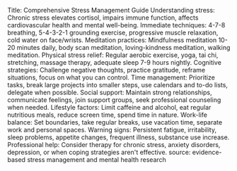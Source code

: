 Title: Comprehensive Stress Management Guide
Understanding stress: Chronic stress elevates cortisol, impairs immune function, affects cardiovascular health and mental well-being.
Immediate techniques: 4-7-8 breathing, 5-4-3-2-1 grounding exercise, progressive muscle relaxation, cold water on face/wrists.
Meditation practices: Mindfulness meditation 10-20 minutes daily, body scan meditation, loving-kindness meditation, walking meditation.
Physical stress relief: Regular aerobic exercise, yoga, tai chi, stretching, massage therapy, adequate sleep 7-9 hours nightly.
Cognitive strategies: Challenge negative thoughts, practice gratitude, reframe situations, focus on what you can control.
Time management: Prioritize tasks, break large projects into smaller steps, use calendars and to-do lists, delegate when possible.
Social support: Maintain strong relationships, communicate feelings, join support groups, seek professional counseling when needed.
Lifestyle factors: Limit caffeine and alcohol, eat regular nutritious meals, reduce screen time, spend time in nature.
Work-life balance: Set boundaries, take regular breaks, use vacation time, separate work and personal spaces.
Warning signs: Persistent fatigue, irritability, sleep problems, appetite changes, frequent illness, substance use increase.
Professional help: Consider therapy for chronic stress, anxiety disorders, depression, or when coping strategies aren't effective.
source: evidence-based stress management and mental health research